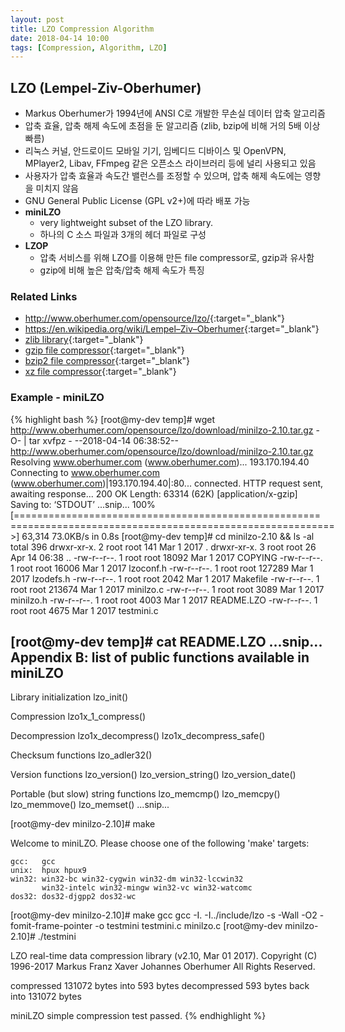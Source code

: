 ```yaml
---
layout: post
title: LZO Compression Algorithm
date: 2018-04-14 10:00
tags: [Compression, Algorithm, LZO]
---
```



## LZO (Lempel-Ziv-Oberhumer)
- Markus Oberhumer가 1994년에 ANSI C로 개발한 무손실 데이터 압축 알고리즘
- 압축 효율, 압축 해제 속도에 초점을 둔 알고리즘 (zlib, bzip에 비해 거의 5배 이상 빠름)
- 리눅스 커널, 안드로이드 모바일 기기, 임베디드 디바이스 및 OpenVPN, MPlayer2, Libav, FFmpeg 같은 오픈소스 라이브러리 등에 널리 사용되고 있음
- 사용자가 압축 효율과 속도간 밸런스를 조정할 수 있으며, 압축 해제 속도에는 영향을 미치지 않음
- GNU General Public License (GPL v2+)에 따라 배포 가능
- **miniLZO**
    - very lightweight subset of the LZO library.
    - 하나의 C 소스 파일과 3개의 헤더 파일로 구성
- **LZOP**
    - 압축 서비스를 위해 LZO를 이용해 만든 file compressor로, gzip과 유사함
    - gzip에 비해 높은 압축/압축 해제 속도가 특징


### Related Links
- <http://www.oberhumer.com/opensource/lzo/>{:target="_blank"}
- <https://en.wikipedia.org/wiki/Lempel–Ziv–Oberhumer>{:target="_blank"}
- [zlib library](http://www.zlib.net/){:target="_blank"}
- [gzip file compressor](http://www.gzip.org/){:target="_blank"}
- [bzip2 file compressor](http://www.bzip.org/){:target="_blank"}
- [xz file compressor](https://tukaani.org/xz/){:target="_blank"}


### Example - miniLZO
{% highlight bash %}
[root@my-dev temp]# wget http://www.oberhumer.com/opensource/lzo/download/minilzo-2.10.tar.gz -O- | tar xvfpz -
--2018-04-14 06:38:52--  http://www.oberhumer.com/opensource/lzo/download/minilzo-2.10.tar.gz
Resolving www.oberhumer.com (www.oberhumer.com)... 193.170.194.40
Connecting to www.oberhumer.com (www.oberhumer.com)|193.170.194.40|:80... connected.
HTTP request sent, awaiting response... 200 OK
Length: 63314 (62K) [application/x-gzip]
Saving to: ‘STDOUT’
...snip...
100%[=============================================================================================================>] 63,314      73.0KB/s   in 0.8s
[root@my-dev temp]# cd minilzo-2.10 && ls -al
total 396
drwxr-xr-x. 2 root root    141 Mar  1  2017 .
drwxr-xr-x. 3 root root     26 Apr 14 06:38 ..
-rw-r--r--. 1 root root  18092 Mar  1  2017 COPYING
-rw-r--r--. 1 root root  16006 Mar  1  2017 lzoconf.h
-rw-r--r--. 1 root root 127289 Mar  1  2017 lzodefs.h
-rw-r--r--. 1 root root   2042 Mar  1  2017 Makefile
-rw-r--r--. 1 root root 213674 Mar  1  2017 minilzo.c
-rw-r--r--. 1 root root   3089 Mar  1  2017 minilzo.h
-rw-r--r--. 1 root root   4003 Mar  1  2017 README.LZO
-rw-r--r--. 1 root root   4675 Mar  1  2017 testmini.c

[root@my-dev temp]# cat README.LZO
...snip...
Appendix B: list of public functions available in miniLZO
 ---------------------------------------------------------
 Library initialization
    lzo_init()

 Compression
    lzo1x_1_compress()

 Decompression
    lzo1x_decompress()
    lzo1x_decompress_safe()

 Checksum functions
    lzo_adler32()

 Version functions
    lzo_version()
    lzo_version_string()
    lzo_version_date()

 Portable (but slow) string functions
    lzo_memcmp()
    lzo_memcpy()
    lzo_memmove()
    lzo_memset()
...snip...

[root@my-dev minilzo-2.10]# make

Welcome to miniLZO. Please choose one of the following 'make' targets:

    gcc:   gcc
    unix:  hpux hpux9
    win32: win32-bc win32-cygwin win32-dm win32-lccwin32
           win32-intelc win32-mingw win32-vc win32-watcomc
    dos32: dos32-djgpp2 dos32-wc

[root@my-dev minilzo-2.10]# make gcc
gcc -I. -I../include/lzo -s -Wall -O2 -fomit-frame-pointer -o testmini testmini.c minilzo.c
[root@my-dev minilzo-2.10]# ./testmini

LZO real-time data compression library (v2.10, Mar 01 2017).
Copyright (C) 1996-2017 Markus Franz Xaver Johannes Oberhumer
All Rights Reserved.

compressed 131072 bytes into 593 bytes
decompressed 593 bytes back into 131072 bytes

miniLZO simple compression test passed.
{% endhighlight %}
